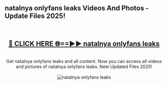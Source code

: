 <h2>natalnya onlyfans leaks Videos And Photos - Update Files 2025!</h2>
<br>
<div align="center">
<h2><a href="https://top-ai-tools.click/QrbHav" rel="nofollow">🔴 CLICK HERE 🌐==►► natalnya onlyfans leaks</a></h2>
<br>
Get natalnya onlyfans leaks and all content. Now you can access all videos and pictures of natalnya onlyfans leaks. New Updated Files 2025!
<br>
<br>
<a href="https://top-ai-tools.click/QrbHav" rel="nofollow" data-target="animated-image.originalLink"><img src="https://i.ibb.co.com/WyWwxjT/player-gif2.gif" alt="natalnya onlyfans leaks" style="max-width: 100%; display: inline-block;" data-target="animated-image.originalImage"></a>
</div>
<br>